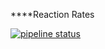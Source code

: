 ****Reaction Rates


[![pipeline status](https://git.ecdf.ed.ac.uk/s1887484/rates/badges/master/pipeline.svg)](https://git.ecdf.ed.ac.uk/s1887484/rates/commits/master)
